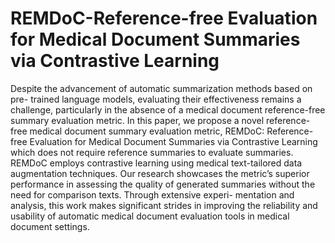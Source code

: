 # REMDoC-Reference-free Evaluation for Medical Document Summaries via Contrastive Learning

Despite the advancement of automatic summarization methods based on pre-
trained language models, evaluating their effectiveness remains a challenge, particularly
in the absence of a medical document reference-free summary evaluation metric. In this
paper, we propose a novel reference-free medical document summary evaluation metric,
REMDoC: Reference-free Evaluation for Medical Document Summaries via Contrastive
Learning which does not require reference summaries to evaluate summaries. REMDoC
employs contrastive learning using medical text-tailored data augmentation techniques.
Our research showcases the metric’s superior performance in assessing the quality of
generated summaries without the need for comparison texts. Through extensive experi-
mentation and analysis, this work makes significant strides in improving the reliability and
usability of automatic medical document evaluation tools in medical document settings.
